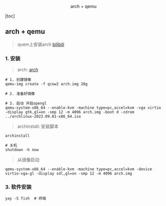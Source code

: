 <center>arch + qemu</center>





[toc]





## arch + qemu

> quem上安装arch  [bilibili](https://www.bilibili.com/video/BV1st4y187yx/?vd_source=86b829d6caeffc65037786a84ec2cb17)



### 1. 安装

> arch: [arch](https://archlinux.org/)

```shell
# 1. 创建镜像
qemu-img create -f qcow2 arch.img 20g

# 2. 准备好镜像

# 3. 启动 开启opengl
qemu-system-x86_64 --enable-kvm -machine type=pc,accel=kvm -vga virtio -display gtk,gl=on -smp 12 -m 4096 arch.img -boot d -cdrom ../archlinux-2023.09.01-x86_64.iso
```

> archinstall: 安装脚本

```shell
archinstall

# 关机
shutdown -h now
```

> 从镜像启动

```shell
qemu-system-x86_64 --enable-kvm -machine type=pc,accel=kvm -device virtio-vga-gl -display sdl,gl=on -smp 12 -m 4096 arch.img
```





### 3. 软件安装

````shell
yay -S fish  # 终端





````











